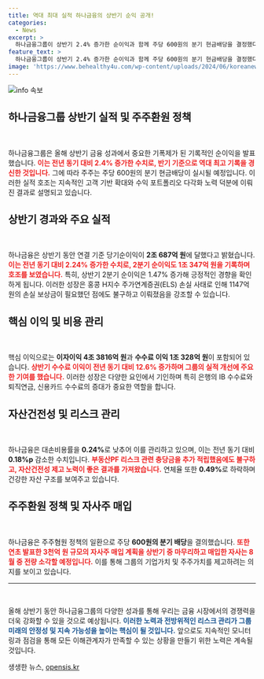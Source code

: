 ```yaml
---
title: 역대 최대 실적 하나금융의 상반기 순익 공개!
categories:
  - News
excerpt: >
  하나금융그룹이 상반기 2.4% 증가한 순이익과 함께 주당 600원의 분기 현금배당을 결정했다. 자사주 매입 후 8월에 소각 예정! 금융시장에서의 불확실성 속에서도 고객 기반 확대로 역대 최고 실적을 기록한 하나금융의 향후 행보는?
feature_text: >
  하나금융그룹이 상반기 2.4% 증가한 순이익과 함께 주당 600원의 분기 현금배당을 결정했다. 자사주 매입 후 8월에 소각 예정! 금융시장에서의 불확실성 속에서도 고객 기반 확대로 역대 최고 실적을 기록한 하나금융의 향후 행보는?
image: 'https://www.behealthy4u.com/wp-content/uploads/2024/06/koreanews.jpg'
---
```


<p><img src="https://www.behealthy4u.com/wp-content/uploads/2024/06/koreanews.jpg" alt="info 속보" /></p>

<h2 data-ke-size="size26">하나금융그룹 상반기 실적 및 주주환원 정책</h2>

<p data-ke-size="size16">&nbsp;</p> 

<p>하나금융그룹은 올해 상반기 금융 성과에서 중요한 기폭제가 된 기록적인 순이익을 발표했습니다. <b><span style="color: #ee2323;">이는 전년 동기 대비 2.4% 증가한 수치로, 반기 기준으로 역대 최고 기록을 경신한 것입니다.</span></b> 그에 따라 주주는 주당 600원의 분기 현금배당이 실시될 예정입니다. 이러한 실적 호조는 지속적인 고객 기반 확대와 수익 포트폴리오 다각화 노력 덕분에 이뤄진 결과로 설명되고 있습니다. </p>

<h2 data-ke-size="size26">상반기 경과와 주요 실적</h2>

<p data-ke-size="size16">&nbsp;</p> 

<p>하나금융은 상반기 동안 연결 기준 당기순이익이 <strong>2조 687억 원</strong>에 달했다고 밝혔습니다. <b><span style="color: #ee2323;">이는 전년 동기 대비 2.24% 증가한 수치로, 2분기 순이익도 1조 347억 원을 기록하며 호조를 보였습니다.</span></b> 특히, 상반기 2분기 순이익은 1.47% 증가해 긍정적인 경향을 확인하게 됩니다. 이러한 성장은 홍콩 H지수 주가연계증권(ELS) 손실 사태로 인해 1147억 원의 손실 보상금이 필요했던 점에도 불구하고 이뤄졌음을 강조할 수 있습니다. </p>

<h2 data-ke-size="size26">핵심 이익 및 비용 관리</h2>

<p data-ke-size="size16">&nbsp;</p> 

<p>핵심 이익으로는 <strong>이자이익 4조 3816억 원</strong>과 <strong>수수료 이익 1조 328억 원</strong>이 포함되어 있습니다. <b><span style="color: #ee2323;">상반기 수수료 이익이 전년 동기 대비 12.6% 증가하며 그룹의 실적 개선에 주요한 기여를 했습니다.</span></b> 이러한 성장은 다양한 요인에서 기인하며 특히 은행의 IB 수수료와 퇴직연금, 신용카드 수수료의 증대가 중요한 역할을 합니다. </p>

<h2 data-ke-size="size26">자산건전성 및 리스크 관리</h2>

<p data-ke-size="size16">&nbsp;</p> 

<p>하나금융은 대손비용률을 <strong>0.24%</strong>로 낮추어 이를 관리하고 있으며, 이는 전년 동기 대비 <strong>0.18%p</strong> 감소한 수치입니다. <b><span style="color: #ee2323;">부동산PF 리스크 관련 충당금을 추가 적립했음에도 불구하고, 자산건전성 제고 노력이 좋은 결과를 가져왔습니다.</span></b> 연체율 또한 <strong>0.49%</strong>로 하락하며 건강한 자산 구조를 보여주고 있습니다.</p>

<h2 data-ke-size="size26">주주환원 정책 및 자사주 매입</h2>

<p data-ke-size="size16">&nbsp;</p> 

<p>하나금융은 주주혐원 정책의 일환으로 주당 <strong>600원의 분기 배당</strong>을 결의했습니다. <b><span style="color: #ee2323;">또한 연초 발표한 3천억 원 규모의 자사주 매입 계획을 상반기 중 마무리하고 매입한 자사는 8월 중 전량 소각할 예정입니다.</span></b> 이를 통해 그룹의 기업가치 및 주주가치를 제고하려는 의지를 보이고 있습니다. </p>

<hr>

<p data-ke-size="size16">&nbsp;</p> 

<p>올해 상반기 동안 하나금융그룹의 다양한 성과를 통해 우리는 금융 시장에서의 경쟁력을 더욱 강화할 수 있을 것으로 예상됩니다. <b><span style="color: #1a5490;">이러한 노력과 전방위적인 리스크 관리가 그룹 미래의 안정성 및 지속 가능성을 높이는 핵심이 될 것입니다.</span></b> 앞으로도 지속적인 모니터링과 점검을 통해 모든 이해관계자가 만족할 수 있는 상황을 만들기 위한 노력은 계속될 것입니다.</p>
생생한 뉴스, <a href="https://opensis.kr" rel="dofollow">opensis.kr</a>


